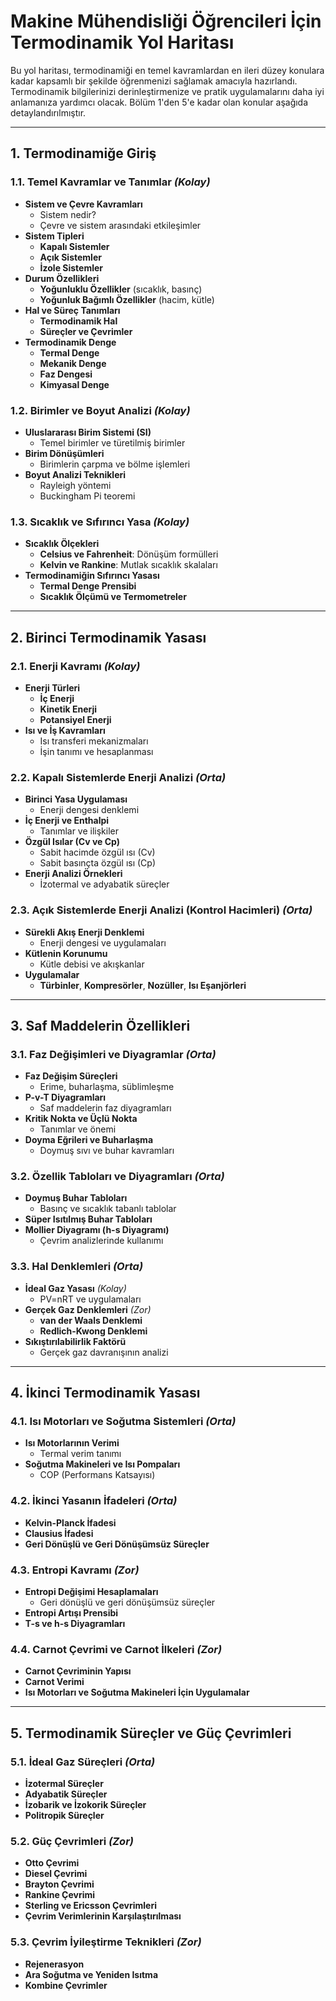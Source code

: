 
# Makine Mühendisliği Öğrencileri İçin Termodinamik Yol Haritası

Bu yol haritası, termodinamiği en temel kavramlardan en ileri düzey konulara kadar kapsamlı bir şekilde öğrenmenizi sağlamak amacıyla hazırlandı. Termodinamik bilgilerinizi derinleştirmenize ve pratik uygulamalarını daha iyi anlamanıza yardımcı olacak. Bölüm 1'den 5'e kadar olan konular aşağıda detaylandırılmıştır.

---

## 1. Termodinamiğe Giriş

### 1.1. Temel Kavramlar ve Tanımlar *(Kolay)*
- **Sistem ve Çevre Kavramları**
  - Sistem nedir?
  - Çevre ve sistem arasındaki etkileşimler
- **Sistem Tipleri**
  - **Kapalı Sistemler**
  - **Açık Sistemler**
  - **İzole Sistemler**
- **Durum Özellikleri**
  - **Yoğunluklu Özellikler** (sıcaklık, basınç)
  - **Yoğunluk Bağımlı Özellikler** (hacim, kütle)
- **Hal ve Süreç Tanımları**
  - **Termodinamik Hal**
  - **Süreçler ve Çevrimler**
- **Termodinamik Denge**
  - **Termal Denge**
  - **Mekanik Denge**
  - **Faz Dengesi**
  - **Kimyasal Denge**

### 1.2. Birimler ve Boyut Analizi *(Kolay)*
- **Uluslararası Birim Sistemi (SI)**
  - Temel birimler ve türetilmiş birimler
- **Birim Dönüşümleri**
  - Birimlerin çarpma ve bölme işlemleri
- **Boyut Analizi Teknikleri**
  - Rayleigh yöntemi
  - Buckingham Pi teoremi

### 1.3. Sıcaklık ve Sıfırıncı Yasa *(Kolay)*
- **Sıcaklık Ölçekleri**
  - **Celsius ve Fahrenheit**: Dönüşüm formülleri
  - **Kelvin ve Rankine**: Mutlak sıcaklık skalaları
- **Termodinamiğin Sıfırıncı Yasası**
  - **Termal Denge Prensibi**
  - **Sıcaklık Ölçümü ve Termometreler**

---

## 2. Birinci Termodinamik Yasası

### 2.1. Enerji Kavramı *(Kolay)*
- **Enerji Türleri**
  - **İç Enerji**
  - **Kinetik Enerji**
  - **Potansiyel Enerji**
- **Isı ve İş Kavramları**
  - Isı transferi mekanizmaları
  - İşin tanımı ve hesaplanması

### 2.2. Kapalı Sistemlerde Enerji Analizi *(Orta)*
- **Birinci Yasa Uygulaması**
  - Enerji dengesi denklemi
- **İç Enerji ve Enthalpi**
  - Tanımlar ve ilişkiler
- **Özgül Isılar (Cv ve Cp)**
  - Sabit hacimde özgül ısı (Cv)
  - Sabit basınçta özgül ısı (Cp)
- **Enerji Analizi Örnekleri**
  - İzotermal ve adyabatik süreçler

### 2.3. Açık Sistemlerde Enerji Analizi (Kontrol Hacimleri) *(Orta)*
- **Sürekli Akış Enerji Denklemi**
  - Enerji dengesi ve uygulamaları
- **Kütlenin Korunumu**
  - Kütle debisi ve akışkanlar
- **Uygulamalar**
  - **Türbinler**, **Kompresörler**, **Nozüller**, **Isı Eşanjörleri**

---

## 3. Saf Maddelerin Özellikleri

### 3.1. Faz Değişimleri ve Diyagramlar *(Orta)*
- **Faz Değişim Süreçleri**
  - Erime, buharlaşma, süblimleşme
- **P-v-T Diyagramları**
  - Saf maddelerin faz diyagramları
- **Kritik Nokta ve Üçlü Nokta**
  - Tanımlar ve önemi
- **Doyma Eğrileri ve Buharlaşma**
  - Doymuş sıvı ve buhar kavramları

### 3.2. Özellik Tabloları ve Diyagramları *(Orta)*
- **Doymuş Buhar Tabloları**
  - Basınç ve sıcaklık tabanlı tablolar
- **Süper Isıtılmış Buhar Tabloları**
- **Mollier Diyagramı (h-s Diyagramı)**
  - Çevrim analizlerinde kullanımı

### 3.3. Hal Denklemleri *(Orta)*
- **İdeal Gaz Yasası** *(Kolay)*
  - PV=nRT ve uygulamaları
- **Gerçek Gaz Denklemleri** *(Zor)*
  - **van der Waals Denklemi**
  - **Redlich-Kwong Denklemi**
- **Sıkıştırılabilirlik Faktörü**
  - Gerçek gaz davranışının analizi

---

## 4. İkinci Termodinamik Yasası

### 4.1. Isı Motorları ve Soğutma Sistemleri *(Orta)*
- **Isı Motorlarının Verimi**
  - Termal verim tanımı
- **Soğutma Makineleri ve Isı Pompaları**
  - COP (Performans Katsayısı)

### 4.2. İkinci Yasanın İfadeleri *(Orta)*
- **Kelvin-Planck İfadesi**
- **Clausius İfadesi**
- **Geri Dönüşlü ve Geri Dönüşümsüz Süreçler**

### 4.3. Entropi Kavramı *(Zor)*
- **Entropi Değişimi Hesaplamaları**
  - Geri dönüşlü ve geri dönüşümsüz süreçler
- **Entropi Artışı Prensibi**
- **T-s ve h-s Diyagramları**

### 4.4. Carnot Çevrimi ve Carnot İlkeleri *(Zor)*
- **Carnot Çevriminin Yapısı**
- **Carnot Verimi**
- **Isı Motorları ve Soğutma Makineleri İçin Uygulamalar**

---

## 5. Termodinamik Süreçler ve Güç Çevrimleri

### 5.1. İdeal Gaz Süreçleri *(Orta)*
- **İzotermal Süreçler**
- **Adyabatik Süreçler**
- **İzobarik ve İzokorik Süreçler**
- **Politropik Süreçler**

### 5.2. Güç Çevrimleri *(Zor)*
- **Otto Çevrimi**
- **Diesel Çevrimi**
- **Brayton Çevrimi**
- **Rankine Çevrimi**
- **Sterling ve Ericsson Çevrimleri**
- **Çevrim Verimlerinin Karşılaştırılması**

### 5.3. Çevrim İyileştirme Teknikleri *(Zor)*
- **Rejenerasyon**
- **Ara Soğutma ve Yeniden Isıtma**
- **Kombine Çevrimler**
